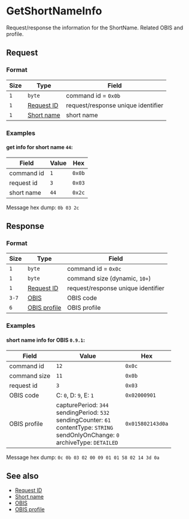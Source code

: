 # GetShortNameInfo

Request/response the information for the ShortName.
Related OBIS and profile.


## Request

### Format

| Size | Type                                 | Field                              |
| ---- | ------------------------------------ | ---------------------------------- |
| `1`  | `byte`                               | command id = `0x0b`                |
| `1`  | [Request ID](../types.md#request-id) | request/response unique identifier |
| `1`  | [Short name](../types.md#short-name) | short name                         |

### Examples

#### get info for short name `44`:

| Field      | Value | Hex    |
| ---------- | ----- | ------ |
| command id | `1`   | `0x0b` |
| request id | `3`   | `0x03` |
| short name | `44`  | `0x2c` |

Message hex dump: `0b 03 2c`


## Response

### Format

| Size  | Type                                     | Field                              |
| ----- | ---------------------------------------- | ---------------------------------- |
| `1`   | `byte`                                   | command id = `0x0c`                |
| `1`   | `byte`                                   | command size (dynamic, `10+`)      |
| `1`   | [Request ID](../types.md#request-id)     | request/response unique identifier |
| `3-7` | [OBIS](../types.md#obis)                 | OBIS code                          |
| `6`   | [OBIS profile](../types.md#obis-profile) | OBIS profile                       |

### Examples

#### short name info for OBIS `0.9.1`:

| Field        | Value                                                                                                                                                       | Hex              |
| ------------ | ----------------------------------------------------------------------------------------------------------------------------------------------------------- | ---------------- |
| command id   | `12`                                                                                                                                                        | `0x0c`           |
| command size | `11`                                                                                                                                                        | `0x0b`           |
| request id   | `3`                                                                                                                                                         | `0x03`           |
| OBIS code    | C: `0`, D: `9`, E: `1`                                                                                                                                      | `0x02000901`     |
| OBIS profile | capturePeriod: `344` <br> sendingPeriod: `532` <br> sendingCounter: `61` <br> contentType: `STRING` <br> sendOnlyOnChange: `0` <br> archiveType: `DETAILED` | `0x015802143d0a` |

Message hex dump: `0c 0b 03 02 00 09 01 01 58 02 14 3d 0a`


## See also

* [Request ID](../types.md#request-id)
* [Short name](../types.md#short-name)
* [OBIS](../types.md#obis)
* [OBIS profile](../types.md#obis-profile)
